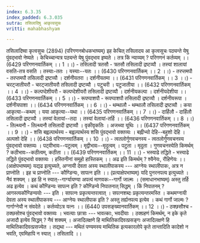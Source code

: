 ```yaml
---
index: 6.3.35
index_padded: 6.3.035
sutra: तसिलादिषु आकृत्वसुचः
vritti: mahabhashyam

---
```

 तसिलादिष्वा कृत्वसुचः (2894) (परिगणनबोधकभाष्यम्) इह केचित् तसिलादय आ कृत्वसुचः पठ्यन्ते येषु पुंवद्भावो नेष्यते । केचिच्चान्यत्र पठ्यन्ते येषु पुंवद्भाव इष्यते । तत्र किं न्याय्यम् ? परिगणनं कर्तव्यम् ।। (6429 परिगणनवार्तिकम् ।। 1 ।।) - तसिलादी त्रतसौ - त्रतसौ तसिलादी द्रष्टव्यौ । तस्यां शालायां वसति-तत्र वसति । तस्याः-ततः । यस्याः--यतः ।। (6430 परिगणनवार्तिकम् ।। 2 ।।) - तरप्तमपौ - तरप्तमपौ तसिलादी द्रष्टव्यौ । दर्शनीयतरा । दर्शनीयतमा ।। (6431 परिगणनवार्तिकम् ।। 3 ।।) - चरट्जातीयरौ - चरट्जातीयरौ तसिलादी द्रष्टव्यौ । पटुचरी । पटुजातीया ।। (6432 परिगणनवार्तिकम् ।। 4 ।।) - कल्पप्देशीयरौ - कल्पप्देशीयरौ तसिलादी द्रष्टव्यौ । दर्शनीयकल्पा । दर्शनीयदेशीया ।। (6433 परिगणनवार्तिकम् ।। 5 ।।) - रूपप्पाशपौ - रूपप्पाशपौ तसिलादी द्रष्टव्यौ । दर्शनीयरूपा । दर्शनीयपाशा ।। (6434 परिगणनवार्तिकम् ।। 6 ।।) - थम्थालौ - थम्थालौ तसिलादी द्रष्टव्यौ । कया आकृत्या--कथम् । यया आकृत्या--यथा ।। (6435 परिगणनवार्तिकम् ।। 7 ।।) - दार्हिलौ - दार्हिलौ तसिलादी द्रष्टव्यौ । तस्यां वेलायां--तदा । तस्यां वेलायां-तर्हि ।। (6436 परिगणनवार्तिकम् ।। 8 ।।) - तिल्थ्यनौ - तिल्थ्यनौ तसिलादी द्रष्टव्यौ । वृकीवृकतिः । अजथ्या यूथिः ।। (6437 परिगणनवार्तिकम् ।। 9 ।।) - शसि बह्वल्पार्थस्य - बह्वल्पार्थस्य शसि पुंवद्भावो वक्तव्यः । बह्नीभ्यो देहि--बहुशो देहि । अल्पशो देहि ।। (6438 परिगणनवार्तिकम् ।। 10 ।।) - त्वतलोर्गुणवचनस्य - त्वतलोर्गुणवचनस्य पुंवद्भावो वक्तव्यः । पट्वीभावः--पटुत्वम् । मृद्वीभावः--मृदुत्वम् । पटुता । मृदुता । गुणवचनस्येति किमर्थम् ? कठीभावः--कठीत्वम्, कठीता ।। (6439 परिगणनवार्तिकम् ।। 11 ।।) - भस्याढे तद्धिते - भस्याढे तद्धिते पुंवद्भावो वक्तव्यः । हस्तिनीनां समूहो हास्तिकम् ।। अढ इति किमर्थम् ? श्यैनेयः, रौहिणेयः ।। (आक्षेपभाष्यम्) यद्यढ इत्युच्यते, अग्नायी देवता अस्य स्थालीपाकस्य --- आग्नेयः स्थालीपाकः, अत्र न प्राप्नोति । इह च प्राप्नोति --- कौण्डिन्यः, सापत्न इति ।। (प्रत्याक्षेपभाष्यम्) यदि पुनरनपत्य इत्युच्यते । नैवं शक्यम् । इह हि न स्यात्--गार्ग्यायण्या अपत्यं माणवकः--गार्गो जाल्मः । (समाधानभाष्यम्) अस्तु तर्हि अढ इत्येव । कथं कौण्डिन्यः सापत्न इति ? कौण्डिन्ये निपातनात् सिद्धम् । किं निपातनम् ? आगस्त्यकौण्डिन्ययोः --- इति । सापत्नः प्रकृत्यन्तरत्वात् । सपत्नशब्दः प्रकृत्यन्तरमस्ति । कथमग्नायी देवता अस्य स्थालीपाकस्य --- आग्नेयः स्थालीपाक इति ? अस्तु तर्ह्यनपत्य इत्येव । कथं गार्गो जाल्मः ? गार्गाग्नेयौ न संवदेते । कर्तव्योऽत्र यत्नः ।। (6440 उपसङ्ख्यानवार्तिकम् ।। 12 ।।) - ठक्छसौश्च - ठक्छसोश्च पुंवद्भावो वक्तव्यः । भवत्याः छात्राः --- भावत्काः, भवदीयाः । ठक्ग्रहणं किमर्थम्, न इके कृते अजादौ इत्येव सिद्धम् ? नैवं शक्यम् । अजादिलक्षणे हि माथितिकादिवत्प्रसङ्गः अजादिलक्षणे हि माथितिकादिवत्प्रसज्येत । तद्यथा --- मथितं पण्यमस्य माथितिक इत्यकारलोपे कृते तान्तादिति कादेशो न भवति, एवमिहापि न स्यात् । तसिलादि ।। 